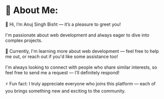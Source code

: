 # 💫 About Me:
👋 Hi, I’m Anuj Singh Bisht — it’s a pleasure to greet you!<br><br>I'm passionate about web development and always eager to dive into complex projects.<br><br>🌱 Currently, I'm learning more about web development — feel free to help me out, or reach out if you'd like some assistance too!<br><br>I'm always looking to connect with people who share similar interests, so feel free to send me a request — I’ll definitely respond!<br><br>⚡ Fun fact: I truly appreciate everyone who joins this platform — each of you brings something new and exciting to the community.


